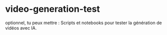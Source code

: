 # video-generation-test
optionnel, tu peux mettre :  Scripts et notebooks pour tester la génération de vidéos avec IA.
